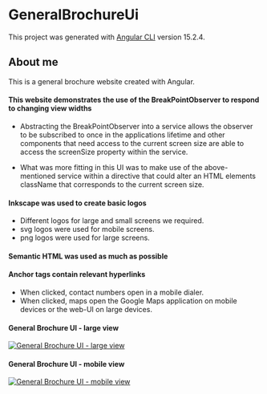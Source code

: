 # GeneralBrochureUi

This project was generated with [Angular CLI](https://github.com/angular/angular-cli) version 15.2.4.

## About me

This is a general brochure website created with Angular.

#### This website demonstrates the use of the BreakPointObserver to respond to changing view widths
- Abstracting the BreakPointObserver into a service allows the observer to be subscribed to once in the applications lifetime and
  other components that need access to the current screen size are able to access the screenSize property within the service.

- What was more fitting in this UI was to make use of the above-mentioned service within a directive that could alter an HTML elements className
  that corresponds to the current screen size.

#### Inkscape was used to create basic logos
- Different logos for large and small screens we required.
- svg logos were used for mobile screens.
- png logos were used for large screens.

#### Semantic HTML was used as much as possible
#### Anchor tags contain relevant hyperlinks
- When clicked, contact numbers open in a mobile dialer.
- When clicked, maps open the Google Maps application on mobile devices or the web-UI on large devices.


#### General Brochure UI - large view
[![General Brochure UI - large view](https://img.youtube.com/vi/YOUTUBE_VIDEO_ID_HERE/0.jpg)](https://www.youtube.com/watch?v=YOUTUBE_VIDEO_ID_HERE)

#### General Brochure UI - mobile view
[![General Brochure UI - mobile view](https://img.youtube.com/vi/YOUTUBE_VIDEO_ID_HERE/0.jpg)](https://www.youtube.com/watch?v=YOUTUBE_VIDEO_ID_HERE)
